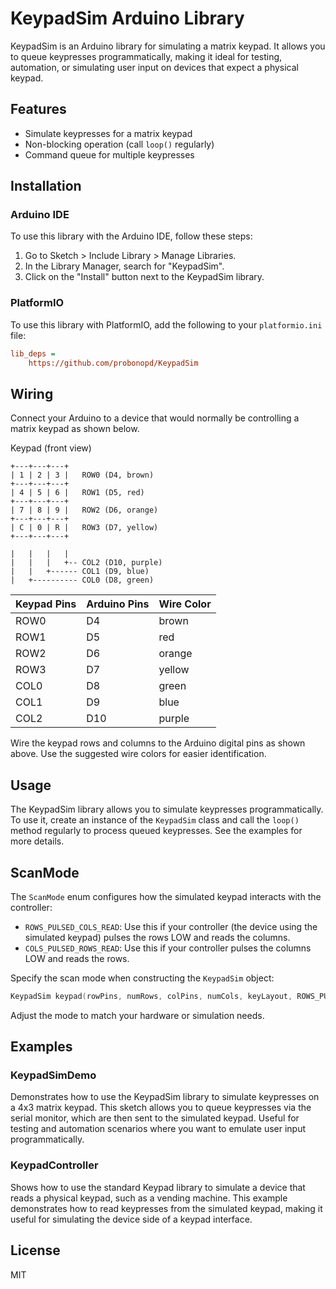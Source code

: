 # KeypadSim Arduino Library

KeypadSim is an Arduino library for simulating a matrix keypad. It allows you to queue keypresses programmatically, making it ideal for testing, automation, or simulating user input on devices that expect a physical keypad.

## Features
- Simulate keypresses for a matrix keypad
- Non-blocking operation (call `loop()` regularly)
- Command queue for multiple keypresses

## Installation

### Arduino IDE

To use this library with the Arduino IDE, follow these steps:
1. Go to Sketch > Include Library > Manage Libraries.
2. In the Library Manager, search for "KeypadSim".
3. Click on the "Install" button next to the KeypadSim library.

### PlatformIO

To use this library with PlatformIO, add the following to your `platformio.ini` file:

```ini
lib_deps = 
    https://github.com/probonopd/KeypadSim
```
## Wiring

Connect your Arduino to a device that would normally be controlling a matrix keypad as shown below.

Keypad (front view)

```
+---+---+---+
| 1 | 2 | 3 |   ROW0 (D4, brown)
+---+---+---+
| 4 | 5 | 6 |   ROW1 (D5, red)
+---+---+---+
| 7 | 8 | 9 |   ROW2 (D6, orange)
+---+---+---+
| C | 0 | R |   ROW3 (D7, yellow)
+---+---+---+

|   |   |   |
|   |   |   +-- COL2 (D10, purple)
|   |   +------ COL1 (D9, blue)
|   +---------- COL0 (D8, green)
```

| Keypad Pins | Arduino Pins | Wire Color |
|-------------|--------------|------------|
| ROW0        | D4           | brown      |
| ROW1        | D5           | red        |
| ROW2        | D6           | orange     |
| ROW3        | D7           | yellow     |
| COL0        | D8           | green      |
| COL1        | D9           | blue       |
| COL2        | D10          | purple     |

Wire the keypad rows and columns to the Arduino digital pins as shown above. Use the suggested wire colors for easier identification.

## Usage

The KeypadSim library allows you to simulate keypresses programmatically. To use it, create an instance of the `KeypadSim` class and call the `loop()` method regularly to process queued keypresses.
See the examples for more details.

## ScanMode

The `ScanMode` enum configures how the simulated keypad interacts with the controller:

- `ROWS_PULSED_COLS_READ`: Use this if your controller (the device using the simulated keypad) pulses the rows LOW and reads the columns.
- `COLS_PULSED_ROWS_READ`: Use this if your controller pulses the columns LOW and reads the rows.

Specify the scan mode when constructing the `KeypadSim` object:

```cpp
KeypadSim keypad(rowPins, numRows, colPins, numCols, keyLayout, ROWS_PULSED_COLS_READ);
```

Adjust the mode to match your hardware or simulation needs.

## Examples

### KeypadSimDemo
Demonstrates how to use the KeypadSim library to simulate keypresses on a 4x3 matrix keypad. This sketch allows you to queue keypresses via the serial monitor, which are then sent to the simulated keypad. Useful for testing and automation scenarios where you want to emulate user input programmatically.

### KeypadController
Shows how to use the standard Keypad library to simulate a device that reads a physical keypad, such as a vending machine. This example demonstrates how to read keypresses from the simulated keypad, making it useful for simulating the device side of a keypad interface.

## License

MIT
